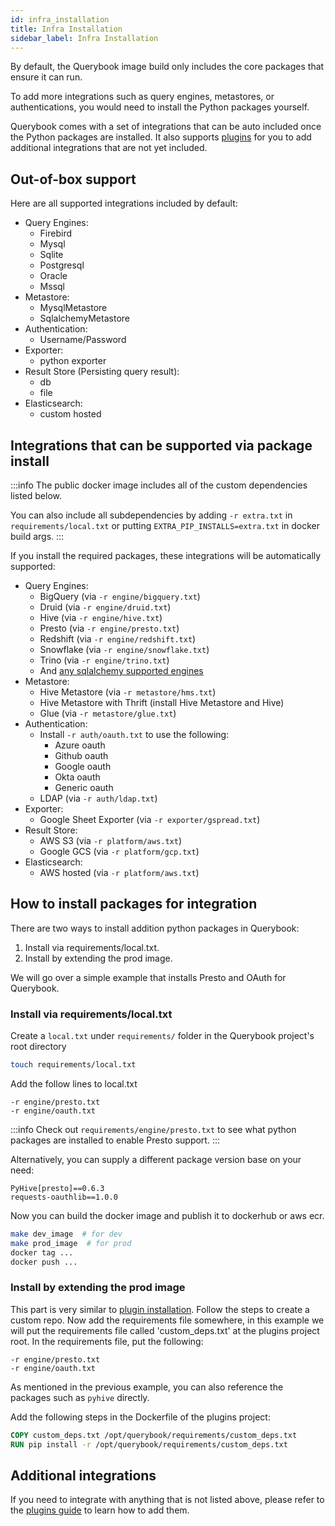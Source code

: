 ```yaml
---
id: infra_installation
title: Infra Installation
sidebar_label: Infra Installation
---
```


By default, the Querybook image build only includes the core packages that ensure it can run.

To add more integrations such as query engines, metastores, or authentications, you would need to
install the Python packages yourself.

Querybook comes with a set of integrations that can be auto included once the Python packages are installed.
It also supports [plugins](../integrations/plugins.md) for you to add additional integrations that are not yet included.

## Out-of-box support

Here are all supported integrations included by default:

-   Query Engines:
    -   Firebird
    -   Mysql
    -   Sqlite
    -   Postgresql
    -   Oracle
    -   Mssql
-   Metastore:
    -   MysqlMetastore
    -   SqlalchemyMetastore
-   Authentication:
    -   Username/Password
-   Exporter:
    -   python exporter
-   Result Store (Persisting query result):
    -   db
    -   file
-   Elasticsearch:
    -   custom hosted

## Integrations that can be supported via package install

:::info
The public docker image includes all of the custom dependencies listed below.

You can also include all subdependencies by adding `-r extra.txt` in `requirements/local.txt` or putting `EXTRA_PIP_INSTALLS=extra.txt` in docker build args.
:::

If you install the required packages, these integrations will be automatically supported:

-   Query Engines:
    -   BigQuery (via `-r engine/bigquery.txt`)
    -   Druid (via `-r engine/druid.txt`)
    -   Hive (via `-r engine/hive.txt`)
    -   Presto (via `-r engine/presto.txt`)
    -   Redshift (via `-r engine/redshift.txt`)
    -   Snowflake (via `-r engine/snowflake.txt`)
    -   Trino (via `-r engine/trino.txt`)
    -   And [any sqlalchemy supported engines](../setup_guide/connect_to_query_engines.md)
-   Metastore:
    -   Hive Metastore (via `-r metastore/hms.txt`)
    -   Hive Metastore with Thrift (install Hive Metastore and Hive)
    -   Glue (via `-r metastore/glue.txt`)
-   Authentication:
    -   Install `-r auth/oauth.txt` to use the following:
        -   Azure oauth
        -   Github oauth
        -   Google oauth
        -   Okta oauth
        -   Generic oauth
    -   LDAP (via `-r auth/ldap.txt`)
-   Exporter:
    -   Google Sheet Exporter (via `-r exporter/gspread.txt`)
-   Result Store:
    -   AWS S3 (via `-r platform/aws.txt`)
    -   Google GCS (via `-r platform/gcp.txt`)
-   Elasticsearch:
    -   AWS hosted (via `-r platform/aws.txt`)

## How to install packages for integration

There are two ways to install addition python packages in Querybook:

1. Install via requirements/local.txt.
2. Install by extending the prod image.

We will go over a simple example that installs Presto and OAuth for Querybook.

### Install via requirements/local.txt

Create a `local.txt` under `requirements/` folder in the Querybook project's root directory

```sh
touch requirements/local.txt
```

Add the follow lines to local.txt

```
-r engine/presto.txt
-r engine/oauth.txt
```

:::info
Check out `requirements/engine/presto.txt` to see what python packages are installed to enable Presto support.
:::

Alternatively, you can supply a different package version base on your need:

```
PyHive[presto]==0.6.3
requests-oauthlib==1.0.0
```

Now you can build the docker image and publish it to dockerhub or aws ecr.

```sh
make dev_image  # for dev
make prod_image  # for prod
docker tag ...
docker push ...
```

### Install by extending the prod image

This part is very similar to [plugin installation](../integrations/plugins.md#installing-plugins). Follow the steps to create a custom repo.
Now add the requirements file somewhere, in this example we will put the requirements file called 'custom_deps.txt' at the plugins project root.
In the requirements file, put the following:

```
-r engine/presto.txt
-r engine/oauth.txt
```

As mentioned in the previous example, you can also reference the packages such as `pyhive` directly.

Add the following steps in the Dockerfile of the plugins project:

```Dockerfile
COPY custom_deps.txt /opt/querybook/requirements/custom_deps.txt
RUN pip install -r /opt/querybook/requirements/custom_deps.txt
```

## Additional integrations

If you need to integrate with anything that is not listed above, please refer to the [plugins guide](../integrations/plugins.md) to learn how to add them.
